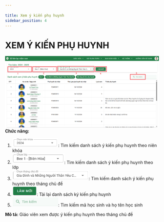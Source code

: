 ```yaml
---

title: Xem ý kiến phụ huynh
sidebar_position: 4
---
```


# XEM Ý KIẾN PHỤ HUYNH  
![Xem ý kiến PH](/img/giao-vien/xem-y-kien-PH/xem-y-kien-phu-huynh.png)  
__Chức năng:__  
1. <img src="/img/giao-vien/xem-y-kien-PH/chon-nien-khoa.png" alt="Chọn niên khóa" width="150" />: Tìm kiếm danh sách ý kiến phụ huynh theo niên khóa
2. <img src="/img/chung/chon-lop.png" alt="Chọn lớp" width="170" />: Tìm kiếm danh sách ý kiến phụ huynh theo lớp
3. <img src="/img/giao-vien/xem-y-kien-PH/chon-thang-chu-de.png" alt="Chọn tháng chủ đề" width="250" />: Tìm kiếm danh sách ý kiến phụ huynh theo tháng chủ đề
4. <img src="/img/chung/lam-moi.png" alt="Làm mới" width="80" />: Tải lại danh sách ký kiến phụ huynh
5. <img src="/img/chung/tim-kiem.png" alt="Tìm kiếm" width="150" />: Tìm kiếm mã học sinh và họ tên học sinh  

__Mô tả:__ Giáo viên xem được ý kiến phụ huynh theo tháng chủ đề


